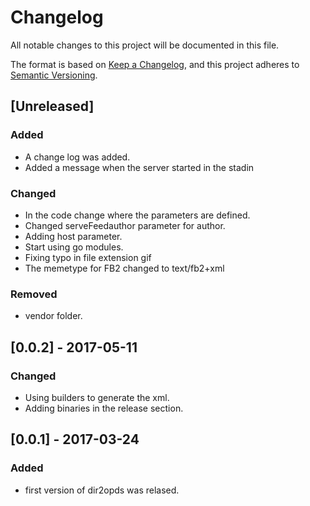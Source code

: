 # Changelog
All notable changes to this project will be documented in this file.

The format is based on [Keep a Changelog](https://keepachangelog.com/en/1.0.0/),
and this project adheres to [Semantic Versioning](https://semver.org/spec/v2.0.0.html).


## [Unreleased]

### Added
- A change log was added.
- Added a message when the server started in the stadin

### Changed
- In the code change where the parameters are defined.
- Changed serveFeedauthor parameter for author.
- Adding host parameter.
- Start using go modules.
- Fixing typo in file extension gif
- The memetype for FB2 changed to text/fb2+xml

### Removed
- vendor folder.


## [0.0.2] - 2017-05-11
### Changed
- Using builders to generate the xml.
- Adding binaries in the release section.

## [0.0.1] - 2017-03-24
### Added
- first version of dir2opds was relased.